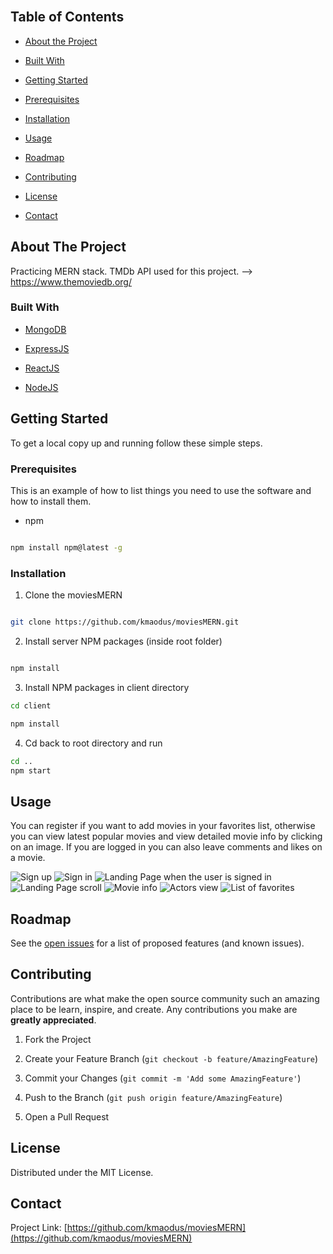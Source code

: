 <!-- PROJECT SHIELDS -->

<!--

*** I'm using markdown "reference style" links for readability.

*** Reference links are enclosed in brackets [ ] instead of parentheses ( ).

*** See the bottom of this document for the declaration of the reference variables

*** for contributors-url, forks-url, etc. This is an optional, concise syntax you may use.

*** https://www.markdownguide.org/basic-syntax/#reference-style-links

-->

<!-- [![Contributors][contributors-shield]][contributors-url]

[![Forks][forks-shield]][forks-url]

[![Stargazers][stars-shield]][stars-url]

[![Issues][issues-shield]][issues-url]

[![MIT License][license-shield]][license-url]

[![LinkedIn][linkedin-shield]][linkedin-url] -->

<!-- PROJECT LOGO -->

<br />

<p align="center">

<a href="https://github.com/kmaodus/moviesMERN">

<!-- <img src="images/logo.png" alt="Logo" width="80" height="80"> -->

</a>

<h3></h3>

<p align="center">


<br />

</p>

<!-- TABLE OF CONTENTS -->

## Table of Contents

- [About the Project](#about-the-project)

- [Built With](#built-with)

- [Getting Started](#getting-started)

- [Prerequisites](#prerequisites)

- [Installation](#installation)

- [Usage](#usage)

- [Roadmap](#roadmap)

- [Contributing](#contributing)

- [License](#license)

- [Contact](#contact)

<!-- ABOUT THE PROJECT -->

## About The Project

Practicing MERN stack. TMDb API used for this project. --> https://www.themoviedb.org/

### Built With

- [MongoDB]()

- [ExpressJS]()

- [ReactJS]()

- [NodeJS]()

<!-- GETTING STARTED -->

## Getting Started

To get a local copy up and running follow these simple steps.

### Prerequisites

This is an example of how to list things you need to use the software and how to install them.

- npm

```sh

npm install npm@latest -g

```

### Installation

1. Clone the moviesMERN

```sh

git clone https://github.com/kmaodus/moviesMERN.git

```

2. Install server NPM packages (inside root folder)

```sh

npm install

```

3. Install NPM packages in client directory

```sh
cd client

npm install


```

4. Cd back to root directory and run

```sh
cd ..
npm start

```

<!-- USAGE EXAMPLES -->

## Usage

You can register if you want to add movies in your favorites list, otherwise you can view latest popular movies and view detailed movie info by clicking on an image. If you are logged in you can also leave comments and likes on a movie.

![Sign up](./assets/register.png)
![Sign in](./assets/login.png)
![Landing Page when the user is signed in](./assets/landingPage.jpg)
![Landing Page scroll](./assets/landing2.jpg)
![Movie info](./assets/movieInfo.jpg)
![Actors view](./assets/actors.png)
![List of favorites](./assets/favorites.png)

<!-- ROADMAP -->

## Roadmap

See the [open issues](https://github.com/kmaodus/moviesMERN/issues) for a list of proposed features (and known issues).

<!-- CONTRIBUTING -->

## Contributing

Contributions are what make the open source community such an amazing place to be learn, inspire, and create. Any contributions you make are **greatly appreciated**.

1. Fork the Project

2. Create your Feature Branch (`git checkout -b feature/AmazingFeature`)

3. Commit your Changes (`git commit -m 'Add some AmazingFeature'`)

4. Push to the Branch (`git push origin feature/AmazingFeature`)

5. Open a Pull Request

<!-- LICENSE -->

## License

Distributed under the MIT License.

<!-- CONTACT -->

## Contact

Project Link: [https://github.com/kmaodus/moviesMERN](https://github.com/kmaodus/moviesMERN)

<!-- ACKNOWLEDGEMENTS -->

<!-- MARKDOWN LINKS & IMAGES -->

<!-- https://www.markdownguide.org/basic-syntax/#reference-style-links -->

[contributors-shield]: https://img.shields.io/github/contributors/othneildrew/Best-README-Template.svg?style=flat-square
[contributors-url]: https://github.com/othneildrew/Best-README-Template/graphs/contributors
[forks-shield]: https://img.shields.io/github/forks/othneildrew/Best-README-Template.svg?style=flat-square
[forks-url]: https://github.com/othneildrew/Best-README-Template/network/members
[stars-shield]: https://img.shields.io/github/stars/othneildrew/Best-README-Template.svg?style=flat-square
[stars-url]: https://github.com/othneildrew/Best-README-Template/stargazers
[issues-shield]: https://img.shields.io/github/issues/othneildrew/Best-README-Template.svg?style=flat-square
[issues-url]: https://github.com/othneildrew/Best-README-Template/issues
[license-shield]: https://img.shields.io/github/license/othneildrew/Best-README-Template.svg?style=flat-square
[license-url]: https://github.com/othneildrew/Best-README-Template/blob/master/LICENSE.txt
[linkedin-shield]: https://img.shields.io/badge/-LinkedIn-black.svg?style=flat-square&logo=linkedin&colorB=555
[linkedin-url]: https://linkedin.com/in/othneildrew
[product-screenshot]: images/screenshot.png
